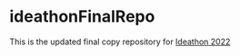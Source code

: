 # ideathonFinalRepo
 This is the updated final copy repository for [Ideathon 2022](https://ecellnmit.in/ideathon)
